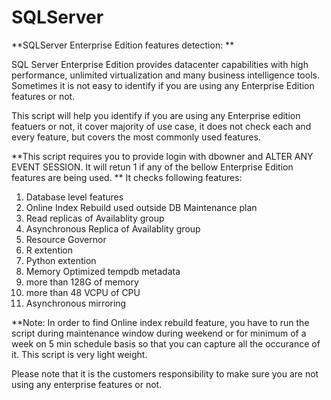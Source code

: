 # SQLServer
**SQLServer Enterprise Edition features detection: **

SQL Server Enterprise Edition provides datacenter capabilities with high performance, unlimited virtualization and many business intelligence tools. Sometimes it is not easy to identify if you are using any Enterprise Edition features or not.

This script will help you identify if you are using any Enterprise edition featuers or not, it cover majority of use case, it does not check each and every feature, but covers the most commonly used features. 

**This script requires you to provide login with dbowner and ALTER ANY EVENT SESSION. It will retun 1 if any of the bellow Enterprise Edition features are being used. **
It checks following features:
1. Database level features 
2. Online Index Rebuild used outside DB Maintenance plan 
3. Read replicas of Availablity group
4. Asynchronous Replica of Availablity group 
5. Resource Governor 
6. R extention
7. Python extention
8. Memory Optimized tempdb metadata
9. more than 128G of memory 
10. more than 48 VCPU of CPU
11. Asynchronous mirroring

**Note:  In order to find Online index rebuild feature, you have to run the script during maintenance window during weekend or for minimum of a week on 5 min schedule basis so that you can capture all the occurance of it. This script is very light weight. 

Please note that it is the customers responsibility to make sure you are not using any enterprise features or not.
